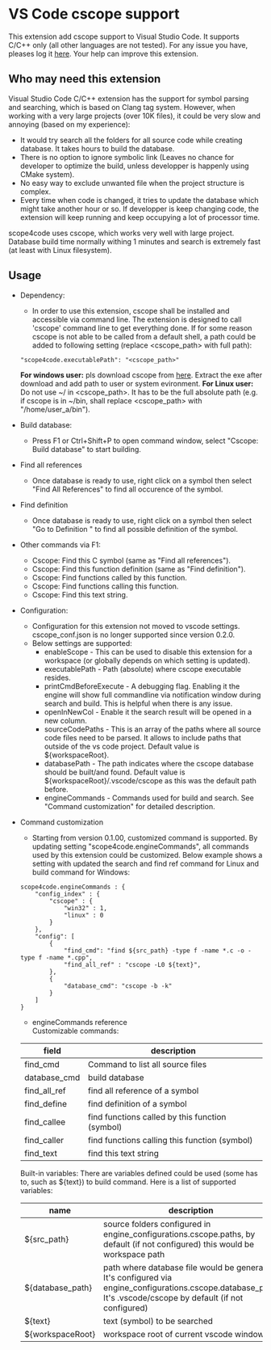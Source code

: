 # VS Code cscope support
This extension add cscope support to Visual Studio Code. It supports C/C++ only (all other languages are not tested). 
For any issue you have, pleases log it [here](https://github.com/xulion/scope4code/issues). Your help can improve this extension.

## Who may need this extension
Visual Studio Code C/C++ extension has the support for symbol parsing and searching, which is based on Clang tag system. However, when working with a very large projects (over 10K files), it could be very slow and annoying (based on my experience):
* It would try search all the folders for all source code while creating database. It takes hours to build the database.
* There is no option to ignore symbolic link (Leaves no chance for developer to optimize the build, unless developper is happenly using CMake system).
* No easy way to exclude unwanted file when the project structure is complex.
* Every time when code is changed, it tries to update the database which might take another hour or so. If developper is keep changing code, the extension will keep running and keep occupying a lot of processor time.

scope4code uses cscope, which works very well with large project. Database build time normally withing 1 minutes and search is extremely fast (at least with Linux filesystem).

## Usage
* Dependency:
    * In order to use this extension, cscope shall be installed and accessible via command line. The extension is designed to call 'cscope' command line to get everything done. If for some reason cscope is not able to be called from a default shell, a path could be added to following setting (replace <cscope_path> with full path):
    ```
    "scope4code.executablePath": "<cscope_path>"
    ```
    **For windows user:** pls download cscope from [here](https://code.google.com/archive/p/cscope-win32/downloads). Extract the exe after download and add path to user or system evironment.
    **For Linux user:** Do not use ~/ in <cscope_path>. It has to be the full absolute path (e.g. if cscope is in ~/bin, shall replace <cscope_path> with "/home/user_a/bin").
    
* Build database:
    * Press F1 or Ctrl+Shift+P to open command window, select "Cscope: Build database" to start building.
* Find all references
    * Once database is ready to use, right click on a symbol then select "Find All References" to find all occurence of the symbol.
* Find definition
    *  Once database is ready to use, right click on a symbol then select "Go to Definition " to find all possible definition of the symbol.
* Other commands via F1:
    * Cscope: Find this C symbol (same as "Find all references").
    * Cscope: Find this function definition (same as "Find definition").
    * Cscope: Find functions called by this function.
    * Cscope: Find functions calling this function.
    * Cscope: Find this text string.
* Configuration:
    * Configuration for this extension not moved to vscode settings. cscope_conf.json is no longer supported since version 0.2.0.
    * Below settings are supported:
        * enableScope - This can be used to disable this extension for a workspace (or globally depends on which setting is updated).
        * executablePath - Path (absolute) where cscope executable resides.
        * printCmdBeforeExecute - A debugging flag. Enabling it the engine will show full commandline via notification window during search and build. This is helpful when there is any issue.
        * openInNewCol - Enable it the search result will be opened in a new column.
        * sourceCodePaths - This is an array of the paths where all source code files need to be parsed. It allows to include paths that outside of the vs code project. Default value is ${workspaceRoot}.
        * databasePath - The path indicates where the cscope database should be built/and found. Default value is ${workspaceRoot}/.vscode/cscope as this was the default path before.
        * engineCommands - Commands used for build and search. See "Command customization" for detailed description.
* Command customization 
    * Starting from version 0.1.00, customized command is supported. By updating setting "scope4code.engineCommands", all commands used by this extension could be customized. Below example shows a setting with updated the search and find ref command for Linux and build command for Windows:
    ```
    scope4code.engineCommands : {
        "config_index" : {
            "cscope" : {
                "win32" : 1,
                "linux" : 0
            }
        },
        "config": [
            {
                "find_cmd": "find ${src_path} -type f -name *.c -o -type f -name *.cpp",
                "find_all_ref" : "cscope -L0 ${text}",
            },
            {
                "database_cmd": "cscope -b -k"
            }
        ]
    }
    ```
    * engineCommands reference <br/>
    Customizable commands:

    | field | description |
    | --- | --- |
    | find_cmd | Command to list all source files |
    | database_cmd | build database |
    | find_all_ref | find all reference of a symbol |
    | find_define | find definition of a symbol |
    | find_callee | find functions called by this function (symbol) |
    | find_caller | find functions calling this function (symbol) |
    | find_text | find this text string |

    Built-in variables:
    There are variables defined could be used (some has to, such as ${text}) to build command. Here is a list of supported variables:
    
    | name | description |
    | --- | --- |
    | ${src_path} | source folders configured in engine_configurations.cscope.paths, by default (if not configured) this would be workspace path |
    | ${database_path} | path where database file would be generated. It's configured via engine_configurations.cscope.database_path. It's .vscode/cscope by default (if not configured) |
    | ${text} | text (symbol) to be searched |
    | ${workspaceRoot} | workspace root of current vscode window|


        
